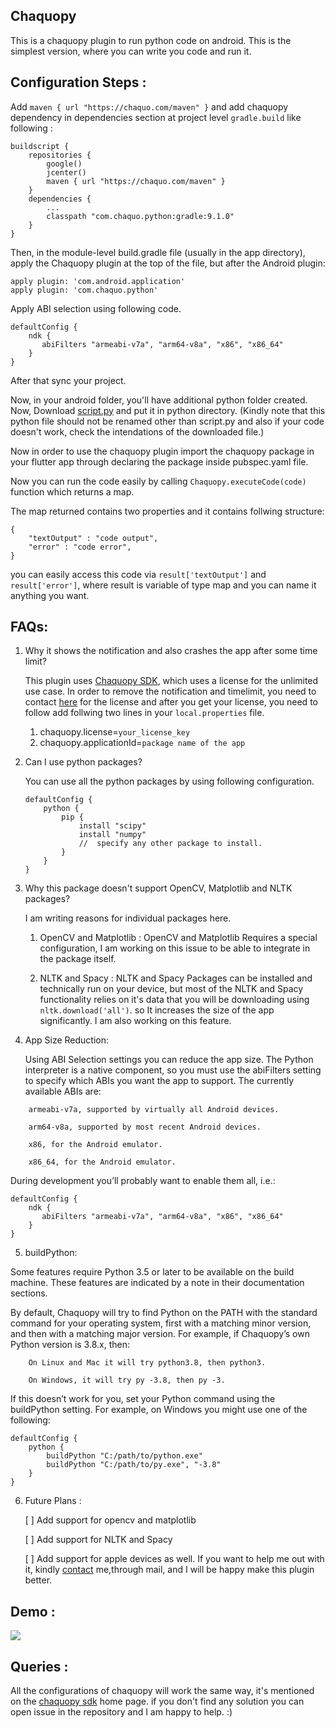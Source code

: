 ## Chaquopy

This is a chaquopy plugin to run python code on android. This is the simplest version, where you can write you code and run it.

## Configuration Steps : 

Add  `maven { url "https://chaquo.com/maven" }` and add chaquopy dependency in dependencies section at project level `gradle.build` like following :

```
buildscript {
    repositories {
        google()
        jcenter()
        maven { url "https://chaquo.com/maven" }
    }
    dependencies {
        ...
        classpath "com.chaquo.python:gradle:9.1.0"
    }
}
```

Then, in the module-level build.gradle file (usually in the app directory), apply the Chaquopy plugin at the top of the file, but after the Android plugin:

```
apply plugin: 'com.android.application' 
apply plugin: 'com.chaquo.python' 
```

Apply ABI selection using following code.

```
defaultConfig {
    ndk {
       abiFilters "armeabi-v7a", "arm64-v8a", "x86", "x86_64"
    }
}
```

After that sync your project.

Now, in your android folder, you'll have additional python folder created. Now, Download [script.py](https://drive.google.com/file/d/1D4Hjt66f0MXkaeAQ8WLX3DEebX3BrFvM/view?usp=sharing) and put it in python directory. (Kindly note that this python file should not be renamed other than script.py and also if your code doesn't work, check the intendations of the downloaded file.)

Now in order to use the chaquopy plugin import the chaquopy package in your flutter app through declaring the package inside pubspec.yaml file.

Now you can run the code easily by calling `Chaquopy.executeCode(code)` function which returns a map. 

The map returned contains two properties and it contains follwing structure:

```
{
    "textOutput" : "code output",
    "error" : "code error",
}
```

you can easily access this code via `result['textOutput']` and `result['error']`, where result is variable of type map and you can name it anything you want.

## FAQs:

1. Why it shows the notification and also crashes the app after some time limit?

    This plugin uses [Chaquopy SDK](https://chaquo.com/chaquopy/), which uses a license for the unlimited use case. In order to remove the notification and timelimit, you need to contact [here](https://chaquo.com/chaquopy/paid-license/) for the license and after you get your license, you need to follow add follwing two lines in your `local.properties` file.

    1. chaquopy.license=`your_license_key`
    2. chaquopy.applicationId=`package name of the app`

2. Can I use python packages?

    You can use all the python packages by using following configuration.
    
    ```
    defaultConfig {
        python {
            pip {
                install "scipy"
                install "numpy"
                //  specify any other package to install.
            }
        }
    }
    ```

3. Why this package doesn't support OpenCV, Matplotlib and NLTK packages?

    I am writing reasons for individual packages here.

    1. OpenCV and Matplotlib : OpenCV and Matplotlib Requires a special configuration, I am working on this issue to be able to integrate in the package itself.
   
    2. NLTK and Spacy : NLTK and Spacy Packages can be installed and technically run on your device, but most of the NLTK and Spacy functionality relies on it's data that you will be downloading using `nltk.download('all')`. so It increases the size of the app significantly. I am also working on this feature.

4. App Size Reduction:
   
   Using ABI Selection settings you can reduce the app size. The Python interpreter is a native component, so you must use the abiFilters setting to specify which ABIs you want the app to support. The currently available ABIs are:

```
    armeabi-v7a, supported by virtually all Android devices.

    arm64-v8a, supported by most recent Android devices.

    x86, for the Android emulator.

    x86_64, for the Android emulator.
```

During development you’ll probably want to enable them all, i.e.:

```
defaultConfig {
    ndk {
       abiFilters "armeabi-v7a", "arm64-v8a", "x86", "x86_64"
    }
}
```

5. buildPython:

Some features require Python 3.5 or later to be available on the build machine. These features are indicated by a note in their documentation sections.

By default, Chaquopy will try to find Python on the PATH with the standard command for your operating system, first with a matching minor version, and then with a matching major version. For example, if Chaquopy’s own Python version is 3.8.x, then:

```
    On Linux and Mac it will try python3.8, then python3.

    On Windows, it will try py -3.8, then py -3.
```

If this doesn’t work for you, set your Python command using the buildPython setting. For example, on Windows you might use one of the following:

```
defaultConfig {
    python {
        buildPython "C:/path/to/python.exe"
        buildPython "C:/path/to/py.exe", "-3.8"
    }
}
```

6. Future Plans : 
   
    [ ] Add support for opencv and matplotlib

    [ ] Add support for NLTK and Spacy

    [ ] Add support for apple devices as well. If you want to help me out with it, kindly [contact]('jayjaydangar96@gmail.com') me,through mail, and I will be happy make this plugin better.


##  Demo : 
    
![](https://user-images.githubusercontent.com/10520025/113665705-94912600-96cb-11eb-8ebd-3732058e52d0.gif)
    
##  Queries : 

All the configurations of chaquopy will work the same way, it's mentioned on the [chaquopy sdk](https://chaquo.com/chaquopy/doc/current/android.html) home page. if you don't find any solution you can open issue in the repository and I am happy to help. :) 